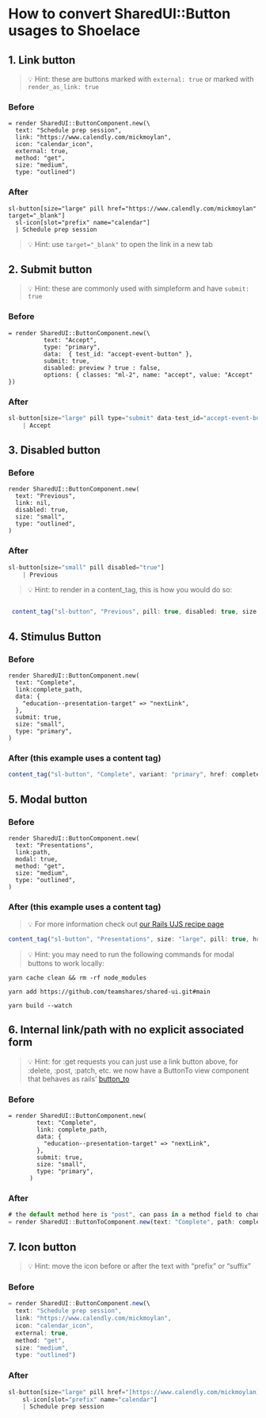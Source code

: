 # How to convert SharedUI::Button usages to Shoelace

## 1. Link button

> 💡 Hint: these are buttons marked with `external: true` or marked with `render_as_link: true`

### Before

```
= render SharedUI::ButtonComponent.new(\
  text: "Schedule prep session",
  link: "https://www.calendly.com/mickmoylan",
  icon: "calendar_icon",
  external: true,
  method: "get",
  size: "medium",
  type: "outlined")
```

### After

```
sl-button[size="large" pill href="https://www.calendly.com/mickmoylan" target="_blank"]
  sl-icon[slot="prefix" name="calendar"]
  | Schedule prep session
```

> 💡 Hint: use `target="_blank"` to open the link in a new tab

## 2. Submit button

> 💡 Hint: these are commonly used with simpleform and have `submit: true`

### Before

```
= render SharedUI::ButtonComponent.new(\
          text: "Accept",
          type: "primary",
          data:  { test_id: "accept-event-button" },
          submit: true,
          disabled: preview ? true : false,
          options: { classes: "ml-2", name: "accept", value: "Accept" })
```

### After

```jsx
sl-button[size="large" pill type="submit" data-test_id="accept-event-button" variant="primary" disabled="#{preview ? true : false}"]
	| Accept
```

## 3. Disabled button

### Before

```
render SharedUI::ButtonComponent.new(
  text: "Previous",
  link: nil,
  disabled: true,
  size: "small",
  type: "outlined",
)
```

### After

```jsx
sl-button[size="small" pill disabled="true"]
	| Previous
```

> 💡 Hint: to render in a content_tag, this is how you would do so:

```jsx

 content_tag("sl-button", "Previous", pill: true, disabled: true, size: "small")
```

## 4. Stimulus Button

### Before

```
render SharedUI::ButtonComponent.new(
  text: "Complete",
  link:complete_path,
  data: {
    "education--presentation-target" => "nextLink",
  },
  submit: true,
  size: "small",
  type: "primary",
)
```

### After (this example uses a content tag)

```jsx
content_tag("sl-button", "Complete", variant: "primary", href: complete_path, pill: true, size: "small", type: "submit", "data-education--presentation-target": "nextLink")
```

## 5. Modal button

### Before

```
render SharedUI::ButtonComponent.new(
  text: "Presentations",
  link:path,
  modal: true,
  method: "get",
  size: "medium",
  type: "outlined",
)
```

### After (this example uses a content tag)

> 💡 For more information check out [our Rails UJS recipe page](https://design.teamshares.com/#/teamshares/recipes/rails-ujs)

```jsx
content_tag("sl-button", "Presentations", size: "large", pill: true, href: *path*, "data-toggle": "modal",  "data-remote": true, "data-dismissible": true, "data-close-others": true, "data-method": "get")
```

> 💡 Hint: you may need to run the following commands for modal buttons to work locally:

```
yarn cache clean && rm -rf node_modules
```

```
yarn add https://github.com/teamshares/shared-ui.git#main
```

```
yarn build --watch
```

## 6. Internal link/path with no explicit associated form

> 💡 Hint: for :get requests you can just use a link button above, for :delete, :post, :patch, etc. we now have a ButtonTo view component that behaves as rails’ [button_to](https://apidock.com/rails/ActionView/Helpers/UrlHelper/button_to)

### Before

```
= render SharedUI::ButtonComponent.new(
        text: "Complete",
        link: complete_path,
        data: {
          "education--presentation-target" => "nextLink",
        },
        submit: true,
        size: "small",
        type: "primary",
      )
```

### After

```jsx
# the default method here is "post", can pass in a method field to change
= render SharedUI::ButtonToComponent.new(text: "Complete", path: complete_path, options: {"data-education--presentation-target": "nextLink"})
```

## 7. Icon button

> 💡 Hint: move the icon before or after the text with “prefix” or “suffix”

### Before

```jsx
= render SharedUI::ButtonComponent.new(\
  text: "Schedule prep session",
  link: "https://www.calendly.com/mickmoylan",
  icon: "calendar_icon",
  external: true,
  method: "get",
  size: "medium",
  type: "outlined")
```

### After

```jsx
sl-button[size="large" pill href="[https://www.calendly.com/mickmoylan](https://www.calendly.com/mickmoylan)" target="_blank"]
	sl-icon[slot="prefix" name="calendar"]
	| Schedule prep session
```

